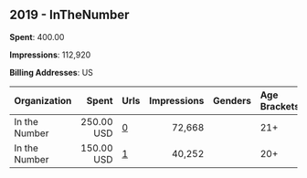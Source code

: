 ## 2019 - InTheNumber 
**Spent**: 400.00

**Impressions**: 112,920

**Billing Addresses**: US

|Organization|Spent|Urls|Impressions|Genders|Age Brackets|Country Codes|
|:---|---:|:---|---:|:---|:---|:---|
|In the Number|250.00 USD|[0](https://www.snap.com/political-ads/asset/56944b59d20626a5266af6a31dd4224f484c623e710e387e86b51d169b3b17c3?mediaType=jpg)|72,668||21+|united states|
|In the Number|150.00 USD|[1](https://www.snap.com/political-ads/asset/358d6b4c38206bc2bf12f3e952baa3df1469f77894c9bbf9eb14758c547dd0de?mediaType=mp4)|40,252||20+|united states|
